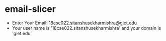 # email-slicer
* Enter Your Email: 18cse022.sitanshusekharmishra@giet.edu
* Your user name is '18cse022.sitanshusekharmishra' and your domain is 'giet.edu'
